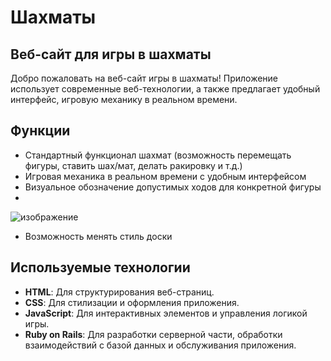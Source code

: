 # Шахматы
## Веб-сайт для игры в шахматы
Добро пожаловать на веб-сайт игры в шахматы! Приложение использует современные веб-технологии, а также предлагает  удобный интерфейс, игровую механику в реальном времени.

## Функции

- Стандартный функционал шахмат (возможность перемещать фигуры, ставить шах/мат, делать ракировку и т.д.)
- Игровая механика в реальном времени с удобным интерфейсом
- Визуальное обозначение допустимых ходов для конкретной фигуры
- 
![изображение](https://github.com/user-attachments/assets/f02a34d8-a229-42b6-85ff-018785f1fabc)

- Возможность менять стиль доски

## Используемые технологии

- **HTML**: Для структурирования веб-страниц.
- **CSS**: Для стилизации и оформления приложения.
- **JavaScript**: Для интерактивных элементов и управления логикой игры.
- **Ruby on Rails**: Для разработки серверной части, обработки взаимодействий с базой данных и обслуживания приложения.
